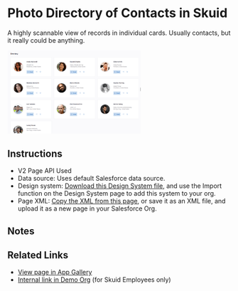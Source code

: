 # Photo Directory of Contacts in Skuid 

A highly scannable view of records in individual cards. Usually contacts, but it really could be anything.

<img src="directory.png" width="300"></img>

## Instructions
- V2 Page API Used
- Data source: Uses default Salesforce data source.   
- Design system: [Download this Design System file](https://github.com/skuid/SamplePages/blob/master/Use_Cases/SamplePages.designsystem), and use the Import function on the Design System page to add this system to your org. 
- Page XML:  [Copy the XML from this page](Directory.xml), or save it as an XML file, and upload it as a new page in your Salesforce Org.  

## Notes


## Related Links
- [View page in App Gallery](https://portal.skuidsite.com/designsystem/samplepages/preview/photodirectory)
- [Internal link in Demo Org](https://skuid-demo--skuid.na37.visual.force.com/apex/skuid__ui?page=SamplePages_Directory) (for Skuid Employees only)

